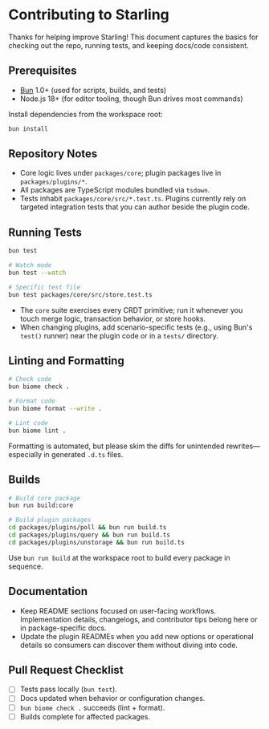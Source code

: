 # Contributing to Starling

Thanks for helping improve Starling! This document captures the basics for checking out the repo, running tests, and keeping docs/code consistent.

## Prerequisites

- [Bun](https://bun.sh/) 1.0+ (used for scripts, builds, and tests)
- Node.js 18+ (for editor tooling, though Bun drives most commands)

Install dependencies from the workspace root:

```bash
bun install
```

## Repository Notes

- Core logic lives under `packages/core`; plugin packages live in `packages/plugins/*`.
- All packages are TypeScript modules bundled via `tsdown`.
- Tests inhabit `packages/core/src/*.test.ts`. Plugins currently rely on targeted integration tests that you can author beside the plugin code.

## Running Tests

```bash
bun test

# Watch mode
bun test --watch

# Specific test file
bun test packages/core/src/store.test.ts
```

- The `core` suite exercises every CRDT primitive; run it whenever you touch merge logic, transaction behavior, or store hooks.
- When changing plugins, add scenario-specific tests (e.g., using Bun's `test()` runner) near the plugin code or in a `tests/` directory.

## Linting and Formatting

```bash
# Check code
bun biome check .

# Format code
bun biome format --write .

# Lint code
bun biome lint .
```

Formatting is automated, but please skim the diffs for unintended rewrites—especially in generated `.d.ts` files.

## Builds

```bash
# Build core package
bun run build:core

# Build plugin packages
cd packages/plugins/poll && bun run build.ts
cd packages/plugins/query && bun run build.ts
cd packages/plugins/unstorage && bun run build.ts
```

Use `bun run build` at the workspace root to build every package in sequence.

## Documentation

- Keep README sections focused on user-facing workflows. Implementation details, changelogs, and contributor tips belong here or in package-specific docs.
- Update the plugin READMEs when you add new options or operational details so consumers can discover them without diving into code.

## Pull Request Checklist

- [ ] Tests pass locally (`bun test`).
- [ ] Docs updated when behavior or configuration changes.
- [ ] `bun biome check .` succeeds (lint + format).
- [ ] Builds complete for affected packages.
